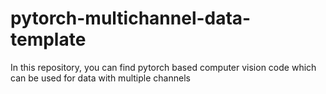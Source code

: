 # pytorch-multichannel-data-template
In this repository, you can find pytorch based computer vision code which can be used for data with multiple channels
